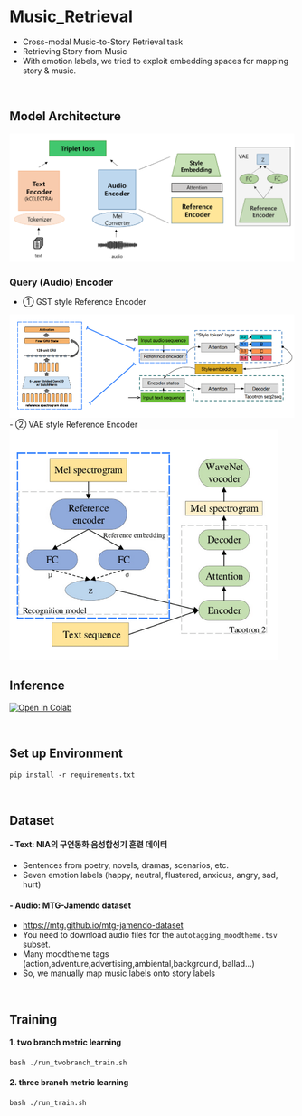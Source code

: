 # Music_Retrieval

- Cross-modal Music-to-Story Retrieval task
- Retrieving Story from Music
- With emotion labels, we tried to exploit embedding spaces for mapping story & music.

<br>

## Model Architecture

<img src = "/img/Model Architecture.png">

### Query (Audio) Encoder
- ① GST style Reference Encoder
<img src = "/img/Reference%20Encoder.PNG">
- ② VAE style Reference Encoder
<img src = "/img/Reference%20Encoder_VAE.PNG">

<br>

## Inference

[![Open In Colab](https://colab.research.google.com/assets/colab-badge.svg)](https://colab.research.google.com/drive/1-lNsxA9rHXzKLF21S4vWmtvNT1MmLk5G?usp=sharing)

<br>

## Set up Environment
```
pip install -r requirements.txt
```

<br>

## Dataset
#### - Text: NIA의 구연동화 음성합성기 훈련 데이터
- Sentences from poetry, novels, dramas, scenarios, etc.
- Seven emotion labels (happy, neutral, flustered, anxious, angry, sad, hurt)
#### - Audio: MTG-Jamendo dataset
- https://mtg.github.io/mtg-jamendo-dataset
- You need to download audio files for the ```autotagging_moodtheme.tsv``` subset.
- Many moodtheme tags (action,adventure,advertising,ambiental,background, ballad...)
- So, we manually map music labels onto story labels 

<br>

## Training

#### 1. two branch metric learning
```
bash ./run_twobranch_train.sh
```

#### 2. three branch metric learning
```
bash ./run_train.sh
```
